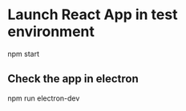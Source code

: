 # Launch React App in test environment

npm start

## Check the app in electron

npm run electron-dev
